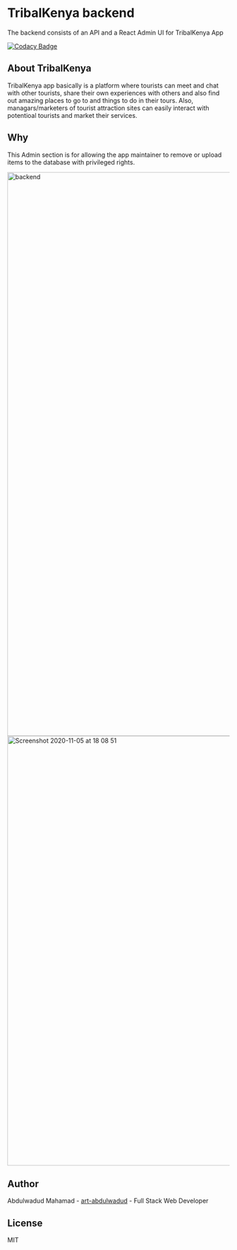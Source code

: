 # TribalKenya backend

The backend consists of an API and a React Admin UI for TribalKenya App

[![Codacy Badge](https://api.codacy.com/project/badge/Grade/c95f8732aeed482f8b2c2836c687e346)](https://app.codacy.com/gh/BuildForSDGCohort2/TribalKenya-backend?utm_source=github.com&utm_medium=referral&utm_content=BuildForSDGCohort2/TribalKenya-backend&utm_campaign=Badge_Grade_Settings)

## About TribalKenya

TribalKenya app basically is a platform where tourists can meet and chat with other tourists, share their own experiences with others and also find out amazing places to go to and things to do in their tours. Also, managars/marketers of tourist attraction sites can easily interact with potentioal tourists and market their services. 

## Why

This Admin section is for allowing the app maintainer to remove or upload items to the database with privileged rights.

<img width="1278" alt="backend" src="https://user-images.githubusercontent.com/60689731/93763279-d2d86380-fc19-11ea-9834-924dbf24e80b.png">
<img width="974" alt="Screenshot 2020-11-05 at 18 08 51" src="https://user-images.githubusercontent.com/60689731/98258580-169ce780-1f92-11eb-8e52-7bc889cea34b.png">

## Author

Abdulwadud Mahamad - [art-abdulwadud](https://github.com/art-abdulwadud) - Full Stack Web Developer

## License

MIT
